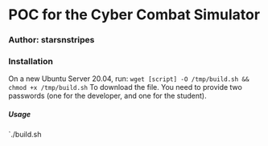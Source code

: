 # POC for the Cyber Combat Simulator 
### Author: starsnstripes

### Installation
On a new Ubuntu Server 20.04, run: 
`wget [script] -O /tmp/build.sh && chmod +x /tmp/build.sh`
To download the file. You need to provide two passwords (one for the developer, and one for the student).

##### Usage
`./build.sh <dev password> <student password>